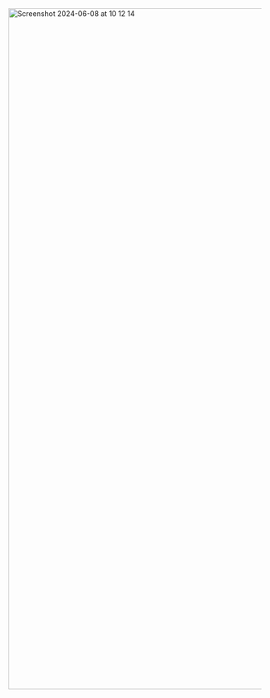 <img width="1352" alt="Screenshot 2024-06-08 at 10 12 14" src="https://github.com/Huiping27/uberperu/assets/161333572/a38ba7c9-e193-4953-8c6d-a1df7338a204">
